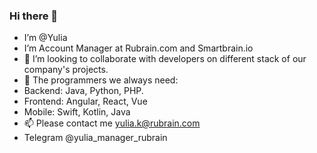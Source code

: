 ### Hi there 👋
- I’m @Yulia
- I’m Account Manager at Rubrain.com and Smartbrain.io
- 👀 I’m looking to collaborate with developers on different stack of our company's projects.
- 💞 The programmers we always need:
- Backend: Java, Python, PHP.
- Frontend: Angular, React, Vue
- Mobile: Swift, Kotlin, Java
- 📫 Please contact me yulia.k@rubrain.com
- Telegram @yulia_manager_rubrain
